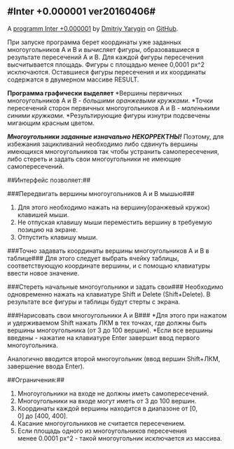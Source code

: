 #Inter +0.000001 ver20160406#
---------------------------


A [programm Inter +0.000001](http://dmitriy-yarygin.github.io/Inters/) by [Dmitriy Yarygin](https://github.com/Dmitriy-Yarygin) on [GitHub](https://github.com/Dmitriy-Yarygin/Inters).


При запуске программа берет координаты уже заданных многоугольников A и B и вычисляет фигуры, образовавшиеся в результате пересечений A и B.
Для каждой фигуры пересечения высчитывается площадь. Фигуры с площадью менее 0,0001 px^2 исключаются. Оставшиеся фигуры пересечения и их координаты содержатся в двумерном массиве RESULT. 

**Программа графически выделяет**
*Вершины первичных многоугольников А и В - *большими оранжевыми кружками*.
*Точки пересечений сторон первичных многоугольников А и В - *маленькими синими кружками*.
*Результирующие фигуры изнутри подсвечены мигающим красным цветом.



_**Многоугольники заданные изначально НЕКОРРЕКТНЫ!**_ 
Поэтому, для избежания зацикливаний необходимо либо сдвинуть вершины имеющихся многоугольников так чтобы устранить самопересечения, либо стереть и задать свои многоугольники не имеющие самопересечений.

##Интерфейс позволяет:##

###Передвигать вершины многоугольников А и В мышью###
1. Для этого необходимо нажать на вершину(оранжевый кружок) клавишей мыши.
2. Не отпуская клавишу мыши переместить вершину в требуемую позицию на экране.
3. Отпустить клавишу мыши.

###Точно задавать координаты вершины многоугольников А и В в таблице###
Для этого следует выбрать ячейку таблицы, соответствующую координате вершины, и с помощью клавиатуры ввести новое значение.

###Стереть начальные многоугольники и задать свои###
Необходимо одновременно нажать на клавиатуре Shift и Delete (Shift+Delete). 
В результате все фигуры и таблицы будут стерты с экрана.

###Нарисовать свои многоугольники А и В###
*Для этого при нажатом и удерживаемом Shift нажать ЛКМ в тех точках, где должны быть вершины многоугольника (от 3 до 100 вершин).
*Если все вершины введены - нажатие на клавиатуре Enter завершит ввод первого многоугольника.

Аналогично вводится второй многоугольник (ввод вершин Shift+ЛКМ, завершение ввода Enter).


##Ограничения:##
1. Многоугольники на входе не должны иметь самопересечений. 
2. Многоугольники на входе могут иметь от 3 до 100 вершин.
3. Координаты каждой вершины находится в диапазоне от [0, 0] до [400, 400].
4. Касание многоугольников не считается пересечением.
5. Если площадь одного из многоугольников пересечения менее 0.0001 px^2 - такой многоугольник исключается из массива.